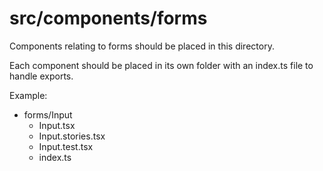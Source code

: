 # src/components/forms

Components relating to forms should be placed in this directory.

Each component should be placed in its own folder with an index.ts file to handle exports.

Example:

- forms/Input
  - Input.tsx
  - Input.stories.tsx
  - Input.test.tsx
  - index.ts
